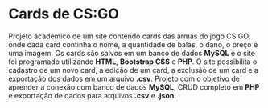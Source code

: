 # Cards de CS:GO

Projeto acadêmico de um site contendo cards das armas do jogo CS:GO, onde cada card continha o nome, a quantidade de balas, o dano, o preço e uma imagem. Os cards são salvos em um banco de dados **MySQL** e o site foi programado utilizando **HTML**, **Bootstrap CSS** e **PHP**. O site possibilita o cadastro de um novo card, a edição de um card, a exclusão de um card e a exportação dos dados em um arquivo **.csv**. Projeto com o objetivo de aprender a conexão com banco de dados **MySQL**, CRUD completo em **PHP** e exportação de dados para arquivos **.csv** e **.json**.